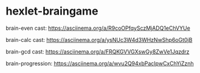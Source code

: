 # hexlet-braingame

brain-even cast: https://asciinema.org/a/R9coOPfqySczMjADQ1eChVYUe

brain-calc cast: https://asciinema.org/a/ysNUc3W4d3WHzNwShp6oGt0jB

brain-gcd cast: https://asciinema.org/a/FRQKGVVGXswGy8ZwVe1Jqzdrz

brain-progression: https://asciinema.org/a/wvu2Q94xbPacIpwCxChYiZznh